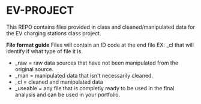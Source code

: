 # EV-PROJECT
This REPO contains files provided in class and cleaned/manipulated data for the EV charging stations class project.

__File format guide__
Files will contain an ID code at the end file EX: _cl that will identify if what type of file it is.
- _raw = raw data sources that have not been manipulated from the original source.
- _man = manipulated data that isn't necessarily cleaned.
- _cl = cleaned and manipulated data
- _useable = any file that is completly ready to be used in the final analysis and can be used in your portfolio.
